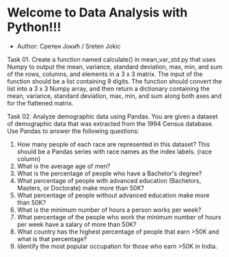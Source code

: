 # Welcome to Data Analysis with Python!!!

- Author: Сретен Јокић / Sreten Jokic

Task 01.
Create a function named calculate() in mean_var_std.py that uses Numpy to output the mean, variance, standard deviation, max, min, and sum of the rows, columns, and elements in a 3 x 3 matrix.
The input of the function should be a list containing 9 digits. The function should convert the list into a 3 x 3 Numpy array, and then return a dictionary containing the mean, variance, standard deviation, max, min, and sum along both axes and for the flattened matrix.

Task 02.
Analyze demographic data using Pandas. You are given a dataset of demographic data that was extracted from the 1994 Census database.
Use Pandas to answer the following questions:
 1. How many people of each race are represented in this dataset? This should be a Pandas series with race names as the index labels. (race column)
 2. What is the average age of men?
 3. What is the percentage of people who have a Bachelor's degree?
 4. What percentage of people with advanced education (Bachelors, Masters, or Doctorate) make more than 50K?
 5. What percentage of people without advanced education make more than 50K?
 6. What is the minimum number of hours a person works per week?
 7. What percentage of the people who work the minimum number of hours per week have a salary of more than 50K?
 8. What country has the highest percentage of people that earn >50K and what is that percentage?
 9. Identify the most popular occupation for those who earn >50K in India.
